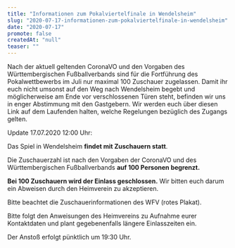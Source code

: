 ```yaml
---
title: "Informationen zum Pokalviertelfinale in Wendelsheim"
slug: "2020-07-17-informationen-zum-pokalviertelfinale-in-wendelsheim"
date: "2020-07-17"
promote: false
createdAt: "null"
teaser: ""
---
```

Nach der aktuell geltenden CoronaVO und den Vorgaben des Württembergischen Fußballverbands sind für die Fortführung des Pokalwettbewerbs im Juli nur maximal 100 Zuschauer zugelassen. Damit ihr euch nicht umsonst auf den Weg nach Wendelsheim begebt und möglicherweise am Ende vor verschlossenen Türen steht, befinden wir uns in enger Abstimmung mit den Gastgebern. Wir werden euch über diesen Link auf dem Laufenden halten, welche Regelungen bezüglich des Zugangs gelten.


Update 17.07.2020 12:00 Uhr:


Das Spiel in Wendelsheim **findet mit Zuschauern statt**.

Die Zuschauerzahl ist nach den Vorgaben der CoronaVO und des Württembergischen Fußballverbands **auf 100 Personen begrenzt.**

**Bei 100 Zuschauern wird der Einlass geschlossen.** Wir bitten euch darum ein Abweisen durch den Heimverein zu akzeptieren.


Bitte beachtet die Zuschauerinformationen des WFV (rotes Plakat).


Bitte folgt den Anweisungen des Heimvereins zu Aufnahme eurer Kontaktdaten und plant gegebenenfalls längere Einlasszeiten ein.


Der Anstoß erfolgt pünktlich um 19:30 Uhr.
